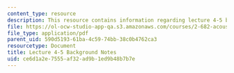 ```yaml
---
content_type: resource
description: This resource contains information regarding lecture 4-5 background notes.
file: https://ol-ocw-studio-app-qa.s3.amazonaws.com/courses/2-682-acoustical-oceanography-spring-2012/ce6d1a2e7555af32ad9b1ed9b48b7b7e_MIT2_682S12_bglec0405.pdf
file_type: application/pdf
parent_uid: 590d5193-61ba-4c59-74bb-38c0b4762ca3
resourcetype: Document
title: Lecture 4-5 Background Notes
uid: ce6d1a2e-7555-af32-ad9b-1ed9b48b7b7e
---
```

